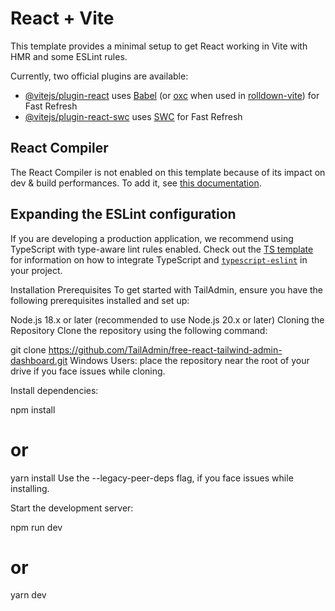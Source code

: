 # React + Vite

This template provides a minimal setup to get React working in Vite with HMR and some ESLint rules.

Currently, two official plugins are available:

- [@vitejs/plugin-react](https://github.com/vitejs/vite-plugin-react/blob/main/packages/plugin-react) uses [Babel](https://babeljs.io/) (or [oxc](https://oxc.rs) when used in [rolldown-vite](https://vite.dev/guide/rolldown)) for Fast Refresh
- [@vitejs/plugin-react-swc](https://github.com/vitejs/vite-plugin-react/blob/main/packages/plugin-react-swc) uses [SWC](https://swc.rs/) for Fast Refresh

## React Compiler

The React Compiler is not enabled on this template because of its impact on dev & build performances. To add it, see [this documentation](https://react.dev/learn/react-compiler/installation).

## Expanding the ESLint configuration

If you are developing a production application, we recommend using TypeScript with type-aware lint rules enabled. Check out the [TS template](https://github.com/vitejs/vite/tree/main/packages/create-vite/template-react-ts) for information on how to integrate TypeScript and [`typescript-eslint`](https://typescript-eslint.io) in your project.


Installation
Prerequisites
To get started with TailAdmin, ensure you have the following prerequisites installed and set up:

Node.js 18.x or later (recommended to use Node.js 20.x or later)
Cloning the Repository
Clone the repository using the following command:

git clone https://github.com/TailAdmin/free-react-tailwind-admin-dashboard.git
Windows Users: place the repository near the root of your drive if you face issues while cloning.

Install dependencies:

npm install
# or
yarn install
Use the --legacy-peer-deps flag, if you face issues while installing.

Start the development server:

npm run dev
# or
yarn dev
